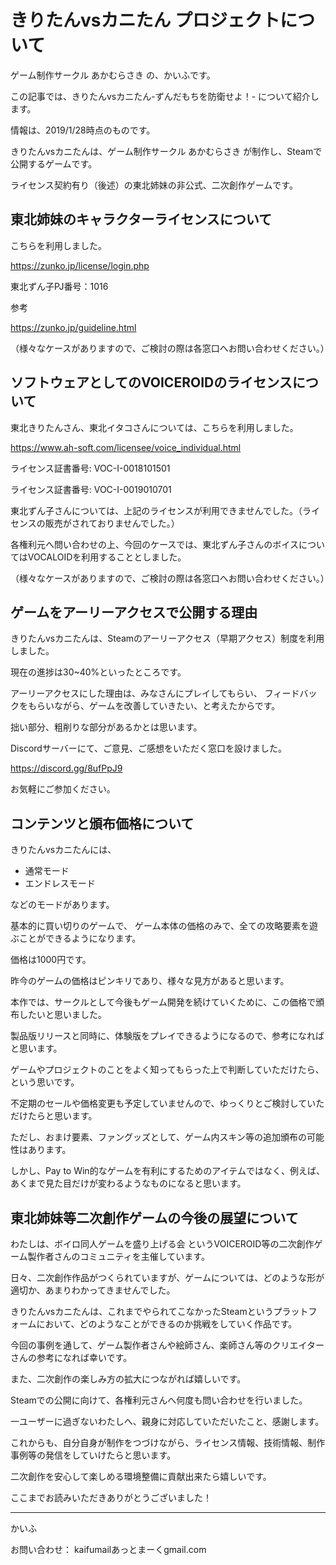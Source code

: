 # きりたんvsカニたん プロジェクトについて
ゲーム制作サークル あかむらさき の、かいふです。

この記事では、きりたんvsカニたん-ずんだもちを防衛せよ！- について紹介します。

情報は、2019/1/28時点のものです。

きりたんvsカニたんは、ゲーム制作サークル あかむらさき が制作し、Steamで公開するゲームです。

ライセンス契約有り（後述）の東北姉妹の非公式、二次創作ゲームです。


## 東北姉妹のキャラクターライセンスについて
こちらを利用しました。

https://zunko.jp/license/login.php

東北ずん子PJ番号：1016

参考

https://zunko.jp/guideline.html

（様々なケースがありますので、ご検討の際は各窓口へお問い合わせください。）


## ソフトウェアとしてのVOICEROIDのライセンスについて
東北きりたんさん、東北イタコさんについては、こちらを利用しました。

https://www.ah-soft.com/licensee/voice_individual.html

ライセンス証書番号: VOC-I-0018101501

ライセンス証書番号: VOC-I-0019010701

東北ずん子さんについては、上記のライセンスが利用できませんでした。（ライセンスの販売がされておりませんでした。）

各権利元へ問い合わせの上、今回のケースでは、東北ずん子さんのボイスについてはVOCALOIDを利用することとしました。

（様々なケースがありますので、ご検討の際は各窓口へお問い合わせください。）


## ゲームをアーリーアクセスで公開する理由
きりたんvsカニたんは、Steamのアーリーアクセス（早期アクセス）制度を利用しました。

現在の進捗は30~40%といったところです。

アーリーアクセスにした理由は、みなさんにプレイしてもらい、
フィードバックをもらいながら、ゲームを改善していきたい、と考えたからです。

拙い部分、粗削りな部分があるかとは思います。

Discordサーバーにて、ご意見、ご感想をいただく窓口を設けました。

https://discord.gg/8ufPpJ9

お気軽にご参加ください。


## コンテンツと頒布価格について
きりたんvsカニたんには、

- 通常モード
- エンドレスモード
 
などのモードがあります。

基本的に買い切りのゲームで、
ゲーム本体の価格のみで、全ての攻略要素を遊ぶことができるようになります。

価格は1000円です。

昨今のゲームの価格はピンキリであり、様々な見方があると思います。

本作では、サークルとして今後もゲーム開発を続けていくために、この価格で頒布したいと思いました。

製品版リリースと同時に、体験版をプレイできるようになるので、参考になればと思います。

ゲームやプロジェクトのことをよく知ってもらった上で判断していただけたら、という思いです。

不定期のセールや価格変更も予定していませんので、ゆっくりとご検討していただけたらと思います。

ただし、おまけ要素、ファングッズとして、ゲーム内スキン等の追加頒布の可能性はあります。

しかし、Pay to Win的なゲームを有利にするためのアイテムではなく、例えば、あくまで見た目だけが変わるようなものになると思います。


## 東北姉妹等二次創作ゲームの今後の展望について
わたしは、ボイロ同人ゲームを盛り上げる会 というVOICEROID等の二次創作ゲーム製作者さんのコミュニティを主催しています。

日々、二次創作作品がつくられていますが、ゲームについては、どのような形が適切か、あまりわかってきませんでした。

きりたんvsカニたんは、これまでやられてこなかったSteamというプラットフォームにおいて、どのようなことができるのか挑戦をしていく作品です。

今回の事例を通して、ゲーム製作者さんや絵師さん、楽師さん等のクリエイターさんの参考になれば幸いです。

また、二次創作の楽しみ方の拡大につながれば嬉しいです。

Steamでの公開に向けて、各権利元さんへ何度も問い合わせを行いました。

一ユーザーに過ぎないわたしへ、親身に対応していただいたこと、感謝します。

これからも、自分自身が制作をつづけながら、ライセンス情報、技術情報、制作事例等の発信をしていけたらと思います。

二次創作を安心して楽しめる環境整備に貢献出来たら嬉しいです。

ここまでお読みいただきありがとうございました！

---
かいふ

お問い合わせ： kaifumailあっとまーくgmail.com
